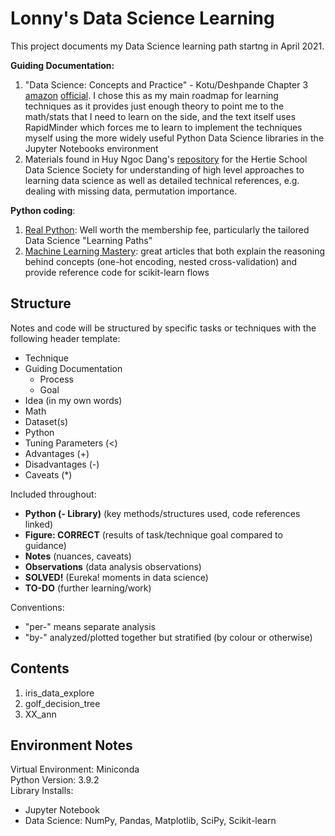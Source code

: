 # Lonny's Data Science Learning
This project documents my Data Science learning path startng in April 2021.

**Guiding Documentation:**
1. "Data Science: Concepts and Practice" - Kotu/Deshpande Chapter 3 [amazon](https://www.amazon.ca/Predictive-Analytics-Data-Mining-Concepts/dp/012814761X) [official](http://www.introdatascience.com/). I chose this as my main roadmap for learning techniques as it provides just enough theory to point me to the math/stats that I need to learn on the side, and the text itself uses RapidMinder which forces me to learn to implement the techniques myself using the more widely useful Python Data Science libraries in the Jupyter Notebooks environment
2. Materials found in Huy Ngoc Dang's [repository](https://github.com/huydang90/Hertie-School-Data-Science-Society) for the Hertie School Data Science Society for understanding of high level approaches to learning data science as well as detailed technical references, e.g. dealing with missing data, permutation importance.<br>

**Python coding**:
1. [Real Python](https://realpython.com): Well worth the membership fee, particularly the tailored Data Science "Learning Paths"
2. [Machine Learning Mastery](https://machinelearningmastery.com/): great articles that both explain the reasoning behind concepts (one-hot encoding, nested cross-validation) and provide reference code for scikit-learn flows

## Structure
Notes and code will be structured by specific tasks or techniques with the following header template:
- Technique
- Guiding Documentation
    - Process
    - Goal
- Idea (in my own words)
- Math
- Dataset(s)
- Python
- Tuning Parameters (<)
- Advantages (+)
- Disadvantages (-)
- Caveats (\*)

Included throughout:
- **Python (- Library)** (key methods/structures used, code references linked)
- **Figure: CORRECT** (results of task/technique goal compared to guidance)
- **Notes** (nuances, caveats)
- **Observations** (data analysis observations)
- **SOLVED!** (Eureka! moments in data science)
- **TO-DO** (further learning/work)

Conventions:
- "per-" means separate analysis
- "by-" analyzed/plotted together but stratified (by colour or otherwise)

## Contents
1. iris_data_explore
2. golf_decision_tree
3. XX_ann

## Environment Notes
Virtual Environment: Miniconda<br>
Python Version: 3.9.2<br>
Library Installs:
- Jupyter Notebook
- Data Science: NumPy, Pandas, Matplotlib, SciPy, Scikit-learn
